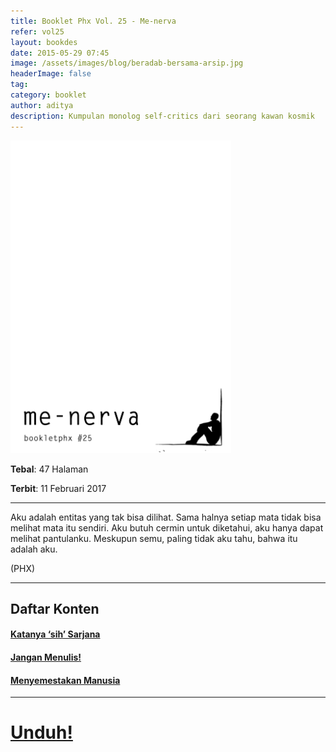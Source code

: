 ```yaml
---
title: Booklet Phx Vol. 25 - Me-nerva
refer: vol25
layout: bookdes
date: 2015-05-29 07:45
image: /assets/images/blog/beradab-bersama-arsip.jpg
headerImage: false
tag:
category: booklet
author: aditya
description: Kumpulan monolog self-critics dari seorang kawan kosmik
---
```


<img class="image" src="/assets/images/cover/booklet25.jpg" alt="__" height="500px">

__Tebal__: 47 Halaman

__Terbit__: 11 Februari 2017

***

Aku adalah entitas yang tak bisa dilihat. Sama halnya setiap mata tidak bisa melihat mata itu sendiri. Aku butuh cermin untuk diketahui, aku hanya dapat melihat pantulanku. Meskupun semu, paling tidak aku tahu, bahwa itu adalah aku.

(PHX)

***

## Daftar Konten

#### [Katanya ‘sih’ Sarjana][1]

#### [Jangan Menulis!][2]

#### [Menyemestakan Manusia][3]

[1]: http://phoenixfin.github.io/katanya-sih-sarjana
[2]: http://phoenixfin.github.io/jangan-menulis
[3]: http://phoenixfin.github.io/menyemestakan-manusia

***
 
# [Unduh!][akses]

[akses]: http://phoenixfin.github.io/assets/pdf/bookletphx/booklet25.pdf

